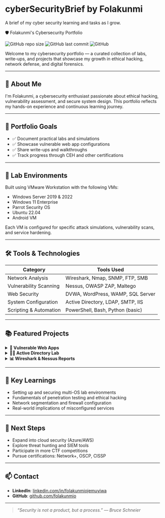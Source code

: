 # cyberSecurityBrief by Folakunmi
A brief of my cyber security learning and tasks as I grow.

🛡️ Folakunmi's Cybersecurity Portfolio

![GitHub repo size](https://img.shields.io/github/repo-size/folakunmio/cybersecurity-portfolio)
![GitHub last commit](https://img.shields.io/github/last-commit/folakunmio/cybersecurity-portfolio)
![GitHub](https://img.shields.io/github/license/folakunmio/cybersecurity-portfolio)

Welcome to my cybersecurity portfolio — a curated collection of labs, write-ups, and projects that showcase my growth in ethical hacking, network defense, and digital forensics.

---

## 📌 About Me

I'm Folakunmi, a cybersecurity enthusiast passionate about ethical hacking, vulnerability assessment, and secure system design. This portfolio reflects my hands-on experience and continuous learning journey.

---

## 🎯 Portfolio Goals

- ✅ Document practical labs and simulations
- ✅ Showcase vulnerable web app configurations
- ✅ Share write-ups and walkthroughs
- ✅ Track progress through CEH and other certifications

---

## 🧪 Lab Environments

Built using VMware Workstation with the following VMs:

- Windows Server 2019 & 2022
- Windows 11 Enterprise
- Parrot Security OS
- Ubuntu 22.04
- Android VM

Each VM is configured for specific attack simulations, vulnerability scans, and service hardening.

---

## 🛠️ Tools & Technologies

| Category              | Tools Used                                      |
|----------------------|--------------------------------------------------|
| Network Analysis      | Wireshark, Nmap, SNMP, FTP, SMB                 |
| Vulnerability Scanning| Nessus, OWASP ZAP, Maltego                      |
| Web Security          | DVWA, WordPress, WAMP, SQL Server              |
| System Configuration  | Active Directory, LDAP, SMTP, IIS              |
| Scripting & Automation| PowerShell, Bash, Python (basic)               |

---

## 📚 Featured Projects

<details>
  <summary><strong>🔐 Vulnerable Web Apps</strong></summary>
  - GoodShopping & MovieScope: SQLi, XSS, auth flaws  
  - DVWA & WordPress: OWASP Top 10 testing
</details>

<details>
  <summary><strong>🧑‍💻 Active Directory Lab</strong></summary>
  - User/group creation  
  - GPO enforcement  
  - Privilege escalation testing
</details>

<details>
  <summary><strong>📊 Wireshark & Nessus Reports</strong></summary>
  - Packet capture analysis  
  - Vulnerability scans with remediation strategies
</details>

---

## 🧠 Key Learnings

- Setting up and securing multi-OS lab environments
- Fundamentals of penetration testing and ethical hacking
- Network segmentation and firewall configuration
- Real-world implications of misconfigured services

---

## 🚀 Next Steps

- Expand into cloud security (Azure/AWS)
- Explore threat hunting and SIEM tools
- Participate in more CTF competitions
- Pursue certifications: Network+, OSCP, CISSP

---

## 📫 Contact

- **LinkedIn**: [linkedin.com/in/folakunmiojemuyiwa](https://linkedin.com/in/folakunmiojemuyiwa)  
- **GitHub**: [github.com/folakunmio](https://github.com/folakunmio)

---

> _“Security is not a product, but a process.” — Bruce Schneier_
